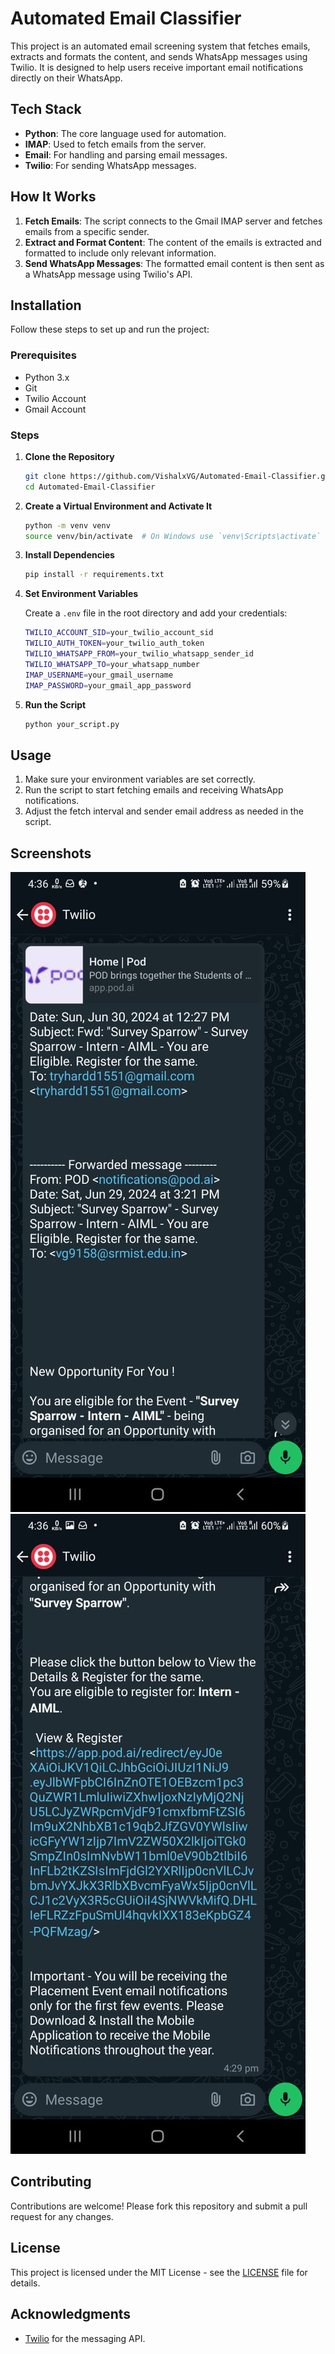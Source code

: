 # Automated Email Classifier

This project is an automated email screening system that fetches emails, extracts and formats the content, and sends WhatsApp messages using Twilio. It is designed to help users receive important email notifications directly on their WhatsApp.


## Tech Stack

- **Python**: The core language used for automation.
- **IMAP**: Used to fetch emails from the server.
- **Email**: For handling and parsing email messages.
- **Twilio**: For sending WhatsApp messages.

## How It Works

1. **Fetch Emails**: The script connects to the Gmail IMAP server and fetches emails from a specific sender.
2. **Extract and Format Content**: The content of the emails is extracted and formatted to include only relevant information.
3. **Send WhatsApp Messages**: The formatted email content is then sent as a WhatsApp message using Twilio's API.


## Installation

Follow these steps to set up and run the project:

### Prerequisites

- Python 3.x
- Git
- Twilio Account
- Gmail Account

### Steps

1. **Clone the Repository**

    ```sh
    git clone https://github.com/VishalxVG/Automated-Email-Classifier.git
    cd Automated-Email-Classifier
    ```

2. **Create a Virtual Environment and Activate It**

    ```sh
    python -m venv venv
    source venv/bin/activate  # On Windows use `venv\Scripts\activate`
    ```

3. **Install Dependencies**

    ```sh
    pip install -r requirements.txt
    ```

4. **Set Environment Variables**

    Create a `.env` file in the root directory and add your credentials:

    ```sh
    TWILIO_ACCOUNT_SID=your_twilio_account_sid
    TWILIO_AUTH_TOKEN=your_twilio_auth_token
    TWILIO_WHATSAPP_FROM=your_twilio_whatsapp_sender_id
    TWILIO_WHATSAPP_TO=your_whatsapp_number
    IMAP_USERNAME=your_gmail_username
    IMAP_PASSWORD=your_gmail_app_password
    ```

5. **Run the Script**

    ```sh
    python your_script.py
    ```

## Usage

1. Make sure your environment variables are set correctly.
2. Run the script to start fetching emails and receiving WhatsApp notifications.
3. Adjust the fetch interval and sender email address as needed in the script.


## Screenshots

![WhatsApp Notification](https://github.com/VishalxVG/Automated-Email-Classifier/blob/main/img1.jpg)
![Email Fetching](https://github.com/VishalxVG/Automated-Email-Classifier/blob/main/img2.jpg)

## Contributing

Contributions are welcome! Please fork this repository and submit a pull request for any changes.

## License

This project is licensed under the MIT License - see the [LICENSE](LICENSE) file for details.

## Acknowledgments

- [Twilio](https://www.twilio.com/) for the messaging API.


